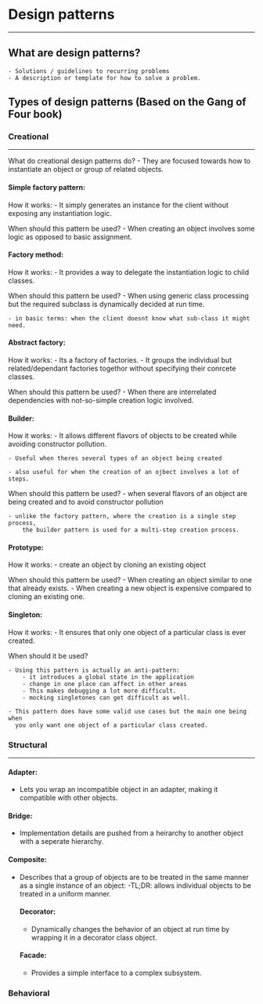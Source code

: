 # Design patterns
________________

## What are design patterns?
    - Solutions / guidelines to recurring problems
    - A description or template for how to solve a problem.


## Types of design patterns (Based on the Gang of Four book)

### Creational 
___________

What do creational design patterns do?
    - They are focused towards how to instantiate an object or group of related
      objects.

#### Simple factory pattern:

How it works: 
    - It simply generates an instance for the client without exposing any
      instantiation logic.

When should this pattern be used?
    - When creating an object involves some logic as opposed to basic
      assignment.


#### Factory method:

How it works:
    - It provides a way to delegate the instantiation logic to child classes.


When should this pattern be used?
    - When using generic class processing but the required subclass is
      dynamically decided at run time.

    - in basic terms: when the client doesnt know what sub-class it might need.



#### Abstract factory:
    
How it works:
    - Its a factory of factories.
    - It groups the individual but related/dependant factories togethor without
      specifying their conrcete classes.

When should this pattern be used?
    - When there are interrelated dependencies with not-so-simple creation
      logic involved.



#### Builder:

How it works:
    - It allows different flavors of objects to be created while avoiding
      constructor pollution.
    
    - Useful when theres several types of an object being created

    - also useful for when the creation of an ojbect involves a lot of steps.


When should this pattern be used?
    - when several flavors of an object are being created and to avoid
      constructor pollution

    - unlike the factory pattern, where the creation is a single step process,
        the builder pattern is used for a multi-step creation process.


#### Prototype:

How it works:
    - create an object by cloning an existing object    

When should this pattern be used?
    - When creating an object similar to one that already exists.
    - When creating a new object is expensive compared to cloning an existing
      one.



#### Singleton:

How it works:
    - It ensures that only one object of a particular class is ever created.


When should it be used?

    - Using this pattern is actually an anti-pattern:
        - it introduces a global state in the application
        - change in one place can affect in other areas
        - This makes debugging a lot more difficult.
        - mocking singletones can get difficult as well.

    - This pattern does have some valid use cases but the main one being when
      you only want one object of a particular class created.



### Structural
___________

#### Adapter: 
- Lets you wrap an incompatible object in an adapter, making it compatible with other objects.

#### Bridge:
- Implementation details are pushed from a heirarchy to another object with a seperate hierarchy.

#### Composite:
- Describes that a group of objects are to be treated in the same manner as a single instance of an object:
  -TL;DR:  allows individual objects to be treated in a uniform manner.

  #### Decorator:
  - Dynamically changes the behavior of an object at run time by wrapping it in a decorator class object.

  #### Facade:
  - Provides a simple interface to a complex subsystem.


### Behavioral


